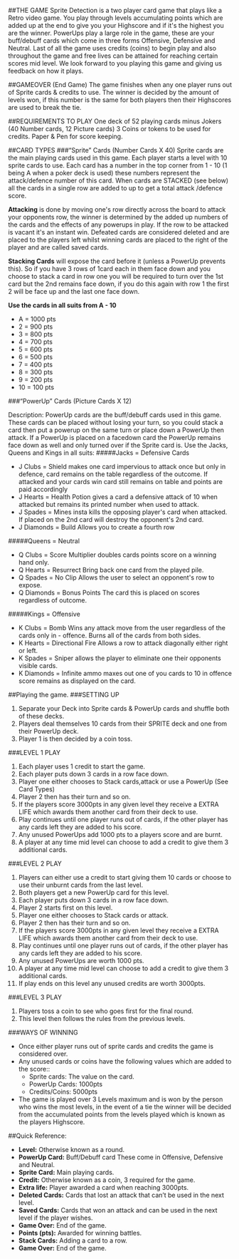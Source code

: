 ##THE GAME
Sprite Detection is a two player card game that plays like a Retro video game.
You play through levels accumulating points which are added up at the end to give you your Highscore and if it's the highest you are the winner. PowerUps play a large role in the game, these are your buff/debuff cards which come in three forms Offensive, Defensive and Neutral.
Last of all the game uses credits (coins) to begin play and also throughout the game and free lives can be attained for reaching certain scores mid level.
We look forward to you playing this game and giving us feedback on how it plays.

##GAMEOVER (End Game)
The game finishes when any one player runs out of Sprite cards & credits to use. 
The winner is decided by the amount of levels won, if this number is the same for both players then their Highscores are used to break the tie.

##REQUIREMENTS TO PLAY
One deck of 52 playing cards minus Jokers (40 Number cards, 12 Picture cards)
3 Coins or tokens to be used for credits.
Paper & Pen for score keeping.

##CARD TYPES
###“Sprite” Cards (Number Cards X 40)
Sprite cards are the main playing cards used in this game. Each player starts a level with 10 sprite cards to use. Each card has a number in the top corner from 1 - 10 (1 being A when a poker deck is used) these numbers represent the attack/defence number of this card. When cards are STACKED (see below) all the cards in a single row are added to up to get a total attack /defence score.

**Attacking** is done by moving one's row  directly across the board to attack your opponents row, the winner is determined by the added up numbers of the cards and the effects of any powerups in play. If the row to be attacked is vacant it's an instant win. Defeated cards are considered deleted and are placed to the players left whilst winning cards are placed to the right of the player and are called saved cards.

**Stacking Cards**  will expose the card before it (unless a PowerUp prevents this). So if you have 3 rows of 1card each in them face down and you choose to stack a card in row one you will be required to turn over the 1st card but the 2nd remains face down, if you do this again with row 1 the first 2 will be face up and the last one face down.


**Use the cards in all suits from A - 10**

- A = 1000 pts
- 2 = 900 pts
- 3 = 800 pts
- 4 = 700 pts
- 5 = 600 pts
- 6 = 500 pts
- 7 = 400 pts
- 8 = 300 pts
- 9 = 200 pts
- 10 = 100 pts

###“PowerUp” Cards (Picture Cards X 12)

Description:
PowerUp cards are the buff/debuff cards used in this game.
These cards can be placed without losing your turn, so you could stack a card then put a powerup on the same turn or place down a PowerUp then attack. If a PowerUp is placed on a facedown card the PowerUp remains face down as well and only turned over if the Sprite card is. 
Use the Jacks, Queens and Kings in all suits:
#####Jacks = Defensive Cards         
- J Clubs = Shield makes one card impervious to attack once but only in defence, card remains on the table regardless of the outcome. If attacked and your cards win card still remains on table and points are paid accordingly
- J Hearts = Health Potion gives a card a defensive attack of 10 when attacked but remains its   printed number when used to attack.
- J Spades = Mines insta kills the opposing player's card when attacked. If placed on the 2nd card will destroy the opponent's 2nd card.
- J Diamonds = Build Allows you to create a fourth row

#####Queens = Neutral
- Q Clubs = Score Multiplier doubles cards points score on a winning hand only.
- Q Hearts = Resurrect Bring back one card from the played pile.
- Q Spades = No Clip Allows the user to select an opponent's row to expose.
- Q Diamonds = Bonus Points The card this is placed on scores regardless of outcome.

#####Kings = Offensive
- K Clubs = Bomb Wins any attack move from the user regardless of the cards only in - offence. Burns all of the cards from both sides. 
- K Hearts = Directional Fire Allows a row to attack diagonally either right or left.
- K Spades = Sniper allows the player to eliminate one their opponents visible cards.
- K Diamonds = Infinite ammo maxes out one of you cards to 10 in offence score remains as displayed on the card.

##Playing the game.
###SETTING UP


1. Separate your Deck into Sprite cards & PowerUp cards and shuffle both of these decks.
2. Players deal themselves 10 cards from their SPRITE deck and one from their PowerUp deck.
3. Player 1 is then decided by a coin toss.

###LEVEL 1 PLAY
1. Each player uses 1 credit to start the game.
2. Each player puts down 3 cards in a row face down.
3. Player one either chooses to Stack cards,attack or use a PowerUp (See Card Types) 
4. Player 2 then has their turn and so on.
5. If the players score 3000pts in any given level they receive a EXTRA LIFE which awards them another card from their deck to use.
6. Play continues until one player runs out of cards, if the other player has any cards left they are added to his score.
7. Any unused PowerUps add 1000 pts to a players score and are burnt.
8. A player at any time mid level can choose to add a credit to give them 3 additional cards.

###LEVEL 2 PLAY
1. Players can either use a credit to start giving them 10 cards or choose to use their unburnt cards from the last level.
2. Both players get a new PowerUp card for this level.
3. Each player puts down 3 cards in a row face down.
4. Player 2 starts first on this level.
5. Player one either chooses to Stack cards or attack. 
6. Player 2 then has their turn and so on.
7. If the players score 3000pts in any given level they receive a EXTRA LIFE which awards them another card from their deck to use.
8. Play continues until one player runs out of cards, if the other player has any cards left they are added to his score.
9. Any unused PowerUps are worth 1000 pts.
10. A player at any time mid level can choose to add a credit to give them 3 additional cards.
11. If play ends on this level any unused credits are worth 3000pts.

###LEVEL 3 PLAY
1. Players toss a coin to see who goes first for the final round.
2. This level then follows the rules from the previous levels.

###WAYS OF WINNING
- Once either player runs out of sprite cards and credits the game is considered over.
- Any unused cards or coins have the following values which are added to the score::
	- Sprite cards: The value on the card.
	- PowerUp Cards: 1000pts
	- Credits/Coins: 5000pts
- The game is played over 3 Levels maximum and is won by the person who wins the most levels, in the event of a tie the winner will be decided from the accumulated points from the levels played which is known as the players Highscore.



##Quick Reference:
- **Level:** Otherwise known as a round.
- **PowerUp Card:** Buff/Debuff card These come in Offensive, Defensive and Neutral.
- **Sprite Card:** Main playing cards.
- **Credit:** Otherwise known as a coin, 3 required for the game.
- **Extra life:** Player awarded a card when reaching 3000pts.
- **Deleted Cards:** Cards that lost an attack that can’t be used in the next level.
- **Saved Cards:** Cards that won an attack and can be used in the next level if the player wishes.
- **Game Over:** End of the game.
- **Points (pts):** Awarded for winning battles.
- **Stack Cards:** Adding a card to a row.
- **Game Over:** End of the game.







